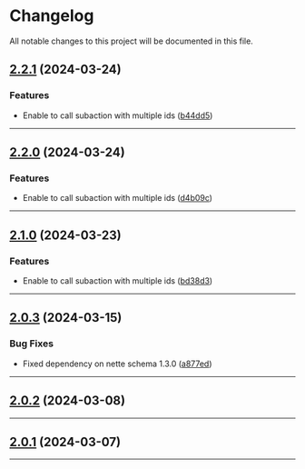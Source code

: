 <!--- BEGIN HEADER -->
# Changelog

All notable changes to this project will be documented in this file.
<!--- END HEADER -->

## [2.2.1](https://github.com/liquiddesign/rest-router/compare/v2.2.0...v2.2.1) (2024-03-24)

### Features

* Enable to call subaction with multiple ids ([b44dd5](https://github.com/liquiddesign/rest-router/commit/b44dd56a720af871adb4c1ade64d9b91f9505201))


---

## [2.2.0](https://github.com/liquiddesign/rest-router/compare/v2.1.0...v2.2.0) (2024-03-24)

### Features

* Enable to call subaction with multiple ids ([d4b09c](https://github.com/liquiddesign/rest-router/commit/d4b09c0618bf872ff7432f154143672dcbed6fe0))


---

## [2.1.0](https://github.com/liquiddesign/rest-router/compare/v2.0.3...v2.1.0) (2024-03-23)

### Features

* Enable to call subaction with multiple ids ([bd38d3](https://github.com/liquiddesign/rest-router/commit/bd38d3f38280fe205e35bc6189ec83cf53998f40))


---

## [2.0.3](https://github.com/liquiddesign/rest-router/compare/v2.0.2...v2.0.3) (2024-03-15)

### Bug Fixes

* Fixed dependency on nette schema 1.3.0 ([a877ed](https://github.com/liquiddesign/rest-router/commit/a877eddec750d7c940b84d5dc7952d8e01b06e28))


---

## [2.0.2](https://github.com/liquiddesign/rest-router/compare/v2.0.1...v2.0.2) (2024-03-08)


---

## [2.0.1](https://github.com/liquiddesign/rest-router/compare/v2.0.0...v2.0.1) (2024-03-07)


---

